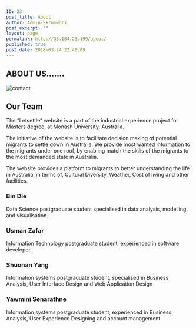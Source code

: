 ```yaml
---
ID: 23
post_title: About
author: Admin-Skrumworx
post_excerpt: ""
layout: page
permalink: http://35.184.23.199/about/
published: true
post_date: 2018-03-24 22:40:09
---
```

<h2>ABOUT US.......</h2>		
										<img src="http://35.184.23.199/wp-content/uploads/elementor/thumbs/contact-np3ecuutowa64s8pnxj9kcqah3f30bkyb2ak5vvocg.png" title="contact" alt="contact" />											
			<h2>Our Team
</h2>		
		<p style="text-align: left;">The “Letsettle” website is a part of the industrial experience project for Masters degree, at Monash University, Australia.</p><p style="text-align: left;">The initiative of the website is to facilitate decision making of potential migrants to settle down in Australia. We provide most wanted information to the migrants under one roof, by enabling match the skills of the migrants to the most demanded state in Australia.</p><p style="text-align: left;">The website provides a platform to migrants to better understanding the life in Australia, in terms of, Cultural Diversity, Weather, Cost of living and other facilities.</p>		
			<h3>Bin Die</h3><p>Data Science postgraduate student specialised in data analysis, modelling and visualisation.</p>		
			<h3>Usman Zafar</h3><p>Information Technology postgraduate student, experienced in software developer. </p>		
			<h3>Shuonan Yang</h3><p>Information systems postgraduate student, specialised in Business Analysis, User Interface Design and Web Application Design </p>		
			<h3>Yawmini Senarathne</h3><p>Information systems postgraduate student, experienced in Business Analysis, User Experience Designing and account management </p>